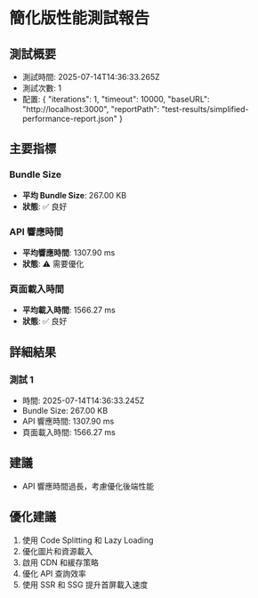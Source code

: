 # 簡化版性能測試報告

## 測試概要
- 測試時間: 2025-07-14T14:36:33.265Z
- 測試次數: 1
- 配置: {
  "iterations": 1,
  "timeout": 10000,
  "baseURL": "http://localhost:3000",
  "reportPath": "test-results/simplified-performance-report.json"
}

## 主要指標

### Bundle Size
- **平均 Bundle Size**: 267.00 KB
- **狀態**: ✅ 良好

### API 響應時間
- **平均響應時間**: 1307.90 ms
- **狀態**: ⚠️ 需要優化

### 頁面載入時間
- **平均載入時間**: 1566.27 ms
- **狀態**: ✅ 良好

## 詳細結果


### 測試 1
- 時間: 2025-07-14T14:36:33.245Z
- Bundle Size: 267.00 KB
- API 響應時間: 1307.90 ms
- 頁面載入時間: 1566.27 ms


## 建議


- API 響應時間過長，考慮優化後端性能


## 優化建議
1. 使用 Code Splitting 和 Lazy Loading
2. 優化圖片和資源載入
3. 啟用 CDN 和緩存策略
4. 優化 API 查詢效率
5. 使用 SSR 和 SSG 提升首屏載入速度
